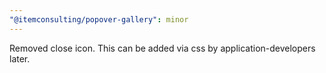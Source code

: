 ```yaml
---
"@itemconsulting/popover-gallery": minor
---
```


Removed close icon. This can be added via css by application-developers later.
